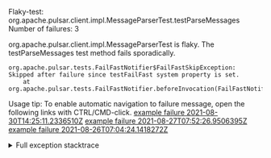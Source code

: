         
Flaky-test: org.apache.pulsar.client.impl.MessageParserTest.testParseMessages
Number of failures: 3

org.apache.pulsar.client.impl.MessageParserTest is flaky. The testParseMessages test method fails sporadically.

```
org.apache.pulsar.tests.FailFastNotifier$FailFastSkipException: Skipped after failure since testFailFast system property is set.
	at org.apache.pulsar.tests.FailFastNotifier.beforeInvocation(FailFastNotifier.java:88)

```

Usage tip: To enable automatic navigation to failure message, open the following links with CTRL/CMD-click.
[example failure 2021-08-30T14:25:11.2336510Z](https://github.com/apache/pulsar/runs/3462661639?check_suite_focus=true#step:9:1225)
[example failure 2021-08-27T07:52:26.9506395Z](https://github.com/apache/pulsar/runs/3440855061?check_suite_focus=true#step:9:1222)
[example failure 2021-08-26T07:04:24.1418272Z](https://github.com/apache/pulsar/runs/3429892062?check_suite_focus=true#step:9:1182)


<details>
<summary>Full exception stacktrace</summary>
<code><pre>
org.apache.pulsar.tests.FailFastNotifier$FailFastSkipException: Skipped after failure since testFailFast system property is set.
	at org.apache.pulsar.tests.FailFastNotifier.beforeInvocation(FailFastNotifier.java:88)

</pre></code>
</details>


